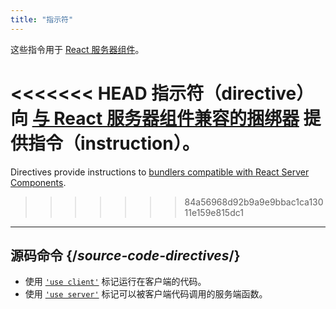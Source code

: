 ```yaml
---
title: "指示符"
---
```


<RSC>

这些指令用于 [React 服务器组件](/reference/rsc/server-components)。

</RSC>

<Intro>

<<<<<<< HEAD
指示符（directive）向 [与 React 服务器组件兼容的捆绑器](/learn/start-a-new-react-project#bleeding-edge-react-frameworks) 提供指令（instruction）。
=======
Directives provide instructions to [bundlers compatible with React Server Components](/learn/start-a-new-react-project#full-stack-frameworks).
>>>>>>> 84a56968d92b9a9e9bbac1ca13011e159e815dc1

</Intro>

---

## 源码命令 {/*source-code-directives*/}

* 使用 [`'use client'`](/reference/rsc/use-client) 标记运行在客户端的代码。
* 使用 [`'use server'`](/reference/rsc/use-server) 标记可以被客户端代码调用的服务端函数。
